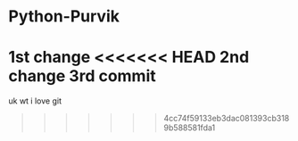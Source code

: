 # Python-Purvik
1st change
<<<<<<< HEAD
2nd change
3rd commit
=======
uk wt i love git
>>>>>>> 4cc74f59133eb3dac081393cb3189b588581fda1
